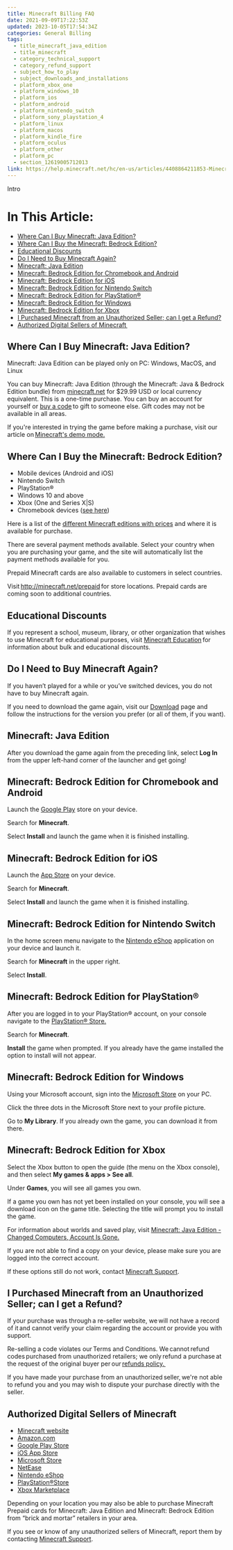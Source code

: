 ```yaml
---
title: Minecraft Billing FAQ
date: 2021-09-09T17:22:53Z
updated: 2023-10-05T17:54:34Z
categories: General Billing
tags:
  - title_minecraft_java_edition
  - title_minecraft
  - category_technical_support
  - category_refund_support
  - subject_how_to_play
  - subject_downloads_and_installations
  - platform_xbox_one
  - platform_windows_10
  - platform_ios
  - platform_android
  - platform_nintendo_switch
  - platform_sony_playstation_4
  - platform_linux
  - platform_macos
  - platform_kindle_fire
  - platform_oculus
  - platform_other
  - platform_pc
  - section_12619005712013
link: https://help.minecraft.net/hc/en-us/articles/4408864211853-Minecraft-Billing-FAQ
---
```


Intro

# In This Article:

- [Where Can I Buy Minecraft: Java Edition?](#where-can-i-buy-minecraft-java-edition)
- [Where Can I Buy the Minecraft: Bedrock Edition?](#where-can-i-buy-the-minecraft-bedrock-edition)
- [Educational Discounts](#educational-discounts)
- [Do I Need to Buy Minecraft Again?](#do-i-need-to-buy-minecraft-again)
- [Minecraft: Java Edition](#minecraft-java-edition)
- [Minecraft: Bedrock Edition for Chromebook and Android](#minecraft-bedrock-edition-for-chromebook-and-android)
- [Minecraft: Bedrock Edition for iOS](#minecraft-bedrock-edition-for-ios)
- [Minecraft: Bedrock Edition for Nintendo Switch](#minecraft-bedrock-edition-for-nintendo-switch)
- [Minecraft: Bedrock Edition for PlayStation®](#minecraft-bedrock-edition-for-playstation)
- [Minecraft: Bedrock Edition for Windows](#minecraft-bedrock-edition-for-windows)
- [Minecraft: Bedrock Edition for Xbox](#minecraft-bedrock-edition-for-xbox)
- [I Purchased Minecraft from an Unauthorized Seller; can I get a Refund?](#i-purchased-minecraft-from-an-unauthorized-seller-can-i-get-a-refund)
- [Authorized Digital Sellers of Minecraft ](#authorized-digital-sellers-of-minecraft)

## Where Can I Buy Minecraft: Java Edition?

Minecraft: Java Edition can be played only on PC: Windows, MacOS, and Linux

You can buy Minecraft: Java Edition (through the Minecraft: Java & Bedrock Edition bundle) from [minecraft.net](https://minecraft.net/store) for \$29.99 USD or local currency equivalent. This is a one-time purchase. You can buy an account for yourself or [buy a code](../Minecraft-Java-Edition-Billing/Minecraft-Java-Edition-Gift-Code-Issues-FAQ.md) to gift to someone else. Gift codes may not be available in all areas.

If you're interested in trying the game before making a purchase, visit our article on [Minecraft's demo mode.](../Minecraft-Java-Edition-Technical/Minecraft-Java-Edition-Demo-Mode.md)

## Where Can I Buy the Minecraft: Bedrock Edition?

- Mobile devices (Android and iOS)
- Nintendo Switch
- PlayStation®
- Windows 10 and above
- Xbox (One and Series X\|S)
- Chromebook devices ([see here](https://minecrafthelp.zendesk.com/hc/en-us/articles/13803752803725))

Here is a list of the [different Minecraft editions with prices](../Minecraft-Bedrock-Edition-Billing/Different-Minecraft-Editions.md) and where it is available for purchase.

There are several payment methods available. Select your country when you are purchasing your game, and the site will automatically list the payment methods available for you.

Prepaid Minecraft cards are also available to customers in select countries.

Visit <http://minecraft.net/prepaid> for store locations. Prepaid cards are coming soon to additional countries.

## Educational Discounts

If you represent a school, museum, library, or other organization that wishes to use Minecraft for educational purposes, visit [Minecraft Education](https://education.minecraft.net/en-us/homepage) for information about bulk and educational discounts.

## Do I Need to Buy Minecraft Again?

If you haven’t played for a while or you’ve switched devices, you do not have to buy Minecraft again.

If you need to download the game again, visit our [Download](https://www.minecraft.net/en-us/download) page and follow the instructions for the version you prefer (or all of them, if you want).

## Minecraft: Java Edition

After you download the game again from the preceding link, select **Log In** from the upper left-hand corner of the launcher and get going!

## Minecraft: Bedrock Edition for Chromebook and Android

Launch the [Google Play](https://play.google.com/store/apps/details?id=com.mojang.minecraftpe&hl=en_US) store on your device.

Search for **Minecraft**.

Select **Install** and launch the game when it is finished installing.

## Minecraft: Bedrock Edition for iOS

Launch the [App Store](https://apps.apple.com/us/app/minecraft/id479516143) on your device.

Search for **Minecraft**.

Select **Install** and launch the game when it is finished installing.

## Minecraft: Bedrock Edition for Nintendo Switch

In the home screen menu navigate to the [Nintendo eShop](https://store.nintendo.com/catalogsearch/result/?q=minecraft) application on your device and launch it.

Search for **Minecraft** in the upper right.

Select **Install**.

## Minecraft: Bedrock Edition for PlayStation®

After you are logged in to your PlayStation® account, on your console navigate to the [PlayStation® Store.](https://store.playstation.com/en-us/latest?gclid=5ed84ffd6a40162af9282eb7482f3249&gclsrc=3p.ds&ds_rl=1288848&msclkid=5ed84ffd6a40162af9282eb7482f3249)

Search for **Minecraft**.

**Install** the game when prompted. If you already have the game installed the option to install will not appear.

## Minecraft: Bedrock Edition for Windows

Using your Microsoft account, sign into the [Microsoft Store](https://www.xbox.com/en-US/microsoft-store) on your PC.

Click the three dots in the Microsoft Store next to your profile picture.

Go to **My Library**. If you already own the game, you can download it from there.

## Minecraft: Bedrock Edition for Xbox

Select the Xbox button to open the guide (the menu on the Xbox console), and then select **My games & apps \> See all**.

Under **Games**, you will see all games you own.

If a game you own has not yet been installed on your console, you will see a download icon on the game title. Selecting the title will prompt you to install the game.

For information about worlds and saved play, visit [Minecraft: Java Edition - Changed Computers, Account Is Gone.](../Minecraft-Java-Edition-Accounts/Minecraft-Java-Edition-Login-Issues-FAQ.md#i-changed-computers-myaccount-is-gone)

If you are not able to find a copy on your device, please make sure you are logged into the correct account.

If these options still do not work, contact [Minecraft Support](https://aka.ms/Minecraft-Support).

## I Purchased Minecraft from an Unauthorized Seller; can I get a Refund?

If your purchase was through a re-seller website, we will not have a record of it and cannot verify your claim regarding the account or provide you with support. 

Re-selling a code violates our Terms and Conditions. We cannot refund codes purchased from unauthorized retailers; we only refund a purchase at the request of the original buyer per our [refunds policy. ](./Mojang-Studios-Refund-Policy.md)

If you have made your purchase from an unauthorized seller, we're not able to refund you and you may wish to dispute your purchase directly with the seller. 

## Authorized Digital Sellers of Minecraft 

- [Minecraft website](https://www.minecraft.net/en-us)
- [Amazon.com](https://www.amazon.com/)
- [Google Play Store](https://play.google.com/store/apps/collection/cluster?clp=ggELCgltaW5lY3JhZnQ%3D:S:ANO1ljIqm84&gsr=Cg6CAQsKCW1pbmVjcmFmdA%3D%3D:S:ANO1ljK_cnM)
- [iOS App Store](https://www.apple.com/app-store/)
- [Microsoft Store](https://www.xbox.com/en-US/microsoft-store)
- [NetEase](https://www.neteasegames.com/)
- [Nintendo eShop](https://store.nintendo.com/catalogsearch/result/?q=minecraft)
- [PlayStation®Store](https://store.playstation.com/en-us/latest?gclid=5ed84ffd6a40162af9282eb7482f3249&gclsrc=3p.ds&ds_rl=1288848&msclkid=5ed84ffd6a40162af9282eb7482f3249)
- [Xbox Marketplace](https://marketplace.xbox.com/en-US/)

Depending on your location you may also be able to purchase Minecraft Prepaid cards for Minecraft: Java Edition and Minecraft: Bedrock Edition from “brick and mortar” retailers in your area. 

If you see or know of any unauthorized sellers of Minecraft, report them by contacting [Minecraft Support](https://aka.ms/Minecraft-Support).
